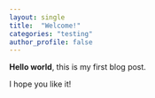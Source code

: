 ```yaml
---
layout: single
title:  "Welcome!"
categories: "testing"
author_profile: false
---
```



**Hello world**, this is my first blog post.

I hope you like it!
